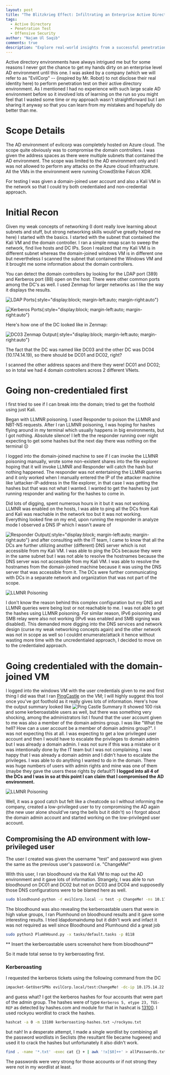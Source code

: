 ```yaml
---
layout: post
title: "The Blitzkrieg Effect: Infiltrating an Enterprise Active Directory Environment"
tags:
  - Active Directory
  - Penetration Test
  - Offensive Security
author: "Najam Ul Saqib"
comments: true
description: "Explore real-world insights from a successful penetration test on an enterprise Active Directory environment. Learn how the domain controllers were compromised within just a few hours using multiple attack vectors. From initial recon to privilege escalation and lateral movement, this case study offers a comprehensive guide to Active Directory security weaknesses and how to fortify them."
---
```

Active directory environments have always intrigued me but for some reasons I never got the chance to get my hands dirty on an enterprise level AD environment until this one. I was asked by a company (which we will refer to as "EvilCorp" -- {inspired by Mr. Robot} to not disclose their real identity here) to perform penetration test on their active directory environment. As I mentioned I had no experience with such large scale AD environment before so it involved lots of learning on the run so you might feel that I wasted some time or my approach wasn't straightforward but I am sharing it anyway so that you can learn from my mistakes and hopefully do better than me.

# Scope Details

The AD environment of evilcorp was completely hosted on Azure cloud. The scope quite obviously was to compromise the domain controllers. I was given the address spaces as there were multiple subnets that contained the AD environment. The scope was limited to the AD environment only and I was not allowed to perform any attacks on the Azure cloud infrastructure. All the VMs in the environment were running CrowdStrike Falcon XDR.

For testing I was given a domain-joined user account and also a Kali VM in the network so that I could try both credentialed and non-credential approach.

# Initial Recon

Given my weak concepts of networking (I dont really love learning about subnets and stuff, but strong networking skills would've greatly helped me here) I started with the basics. I started with the subnet that contained the Kali VM and the domain controller. I ran a simple nmap scan to sweep the network, find live hosts and DC IPs. Soon I realized that my Kali VM is in different subnet whereas the domain-joined windows VM is in different one but nevertheless I scanned the subnet that contained the Windows VM and it brought me some information about the domain controllers.

You can detect the domain controllers by looking for the LDAP port (389) and Kerberos port (88) open on the host. There were other common ports among the DC's as well. I used Zenmap for larger networks as I like the way it displays the results.

![LDAP Ports](/assets/images/posts/ad-pentest/ldap.png){:style="display:block; margin-left:auto; margin-right:auto"}

![Kerberos Ports](/assets/images/posts/ad-pentest/kerberos.png){:style="display:block; margin-left:auto; margin-right:auto"}

Here's how one of the DC looked like in Zenmap:

![DC03 Zenmap Output](/assets/images/posts/ad-pentest/port-scan-zenmap.png){:style="display:block; margin-left:auto; margin-right:auto"}

The fact that the DC was named like DC03 and the other DC was DC04 (10.174.14.19), so there should be DC01 and DC02, right?

I scanned the other address spaces and there they were! DC01 and DC02; so in total we had 4 domain controllers across 2 different VNets.

# Going non-credentialed first

I first tried to see if I can break into the domain; tried to get the foothold using just Kali.

Began with LLMNR poisoning. I used Responder to poison the LLMNR and NBT-NS requests. After I ran LLMNR poisoning, I was hoping for hashes flying around in my terminal which usually happens in big environments, but I got nothing. Absolute silence! I left the the responder running over night expecting to get some hashes but the next day there was nothing on the terminal ☹️

I logged into the domain-joined machine to see if I can invoke the LLMNR poisoning manually, wrote some non-existent shares into the file explorer hoping that it will invoke LLMNR and Responder will catch the hash but nothing happened. The responder was not entertaining the LLMNR queries and it only worked when I manually entered the IP of the attacker machine like \\attacker-IP-address in the file explorer, in that case I was getting the hashes but that was not what I wanted. I wanted to get the hashes by just running responder and waiting for the hashes to come in.

Did lots of digging, spent numerous hours in it but it was not working. LLMNR was enabled on the hosts, I was able to ping all the DCs from Kali and Kali was reachable in the network too but it was not working. Everything looked fine on my end, upon running the responder in analyze mode I observed a DNS IP which I wasn't aware of

![Responder Output](/assets/images/posts/ad-pentest/responder-analyze.png){:style="display:block; margin-left:auto; margin-right:auto"}
and after consulting with the IT team, I came to know that all the DCs are further utilizing another (different) DNS server which is not accessible from my Kali VM. I was able to ping the DCs because they were in the same subnet but I was not able to resolve the hostnames because the DNS server was not accessible from my Kali VM. I was able to resolve the hostnames from the domain-joined machine because it was using the DNS server that was accessible from it. The DCs were further communicating with DCs in a separate network and organization that was not part of the scope.

<img src="https://media.giphy.com/media/AjYsTtVxEEBPO/giphy.gif" alt="LLMNR Poisoning" style="display:block; margin-left:auto; margin-right:auto">

I don't know the reason behind this complex configuration but my DNS and LLMNR queries were being lost or not reachable to me. I was not able to get the hashes using LLMNR poisoning. For similar reason, IPv6 poisoning and SMB relay were also not working (IPv6 was enabled and SMB signing was disabled). This demanded more digging into the DNS services and network design (curse my weak networking concepts again) and the other network was not in scope as well so I couldnt enumerate/attack it hence without wasting more time with the uncredentialed approach, I decided to move on to the credentialed approach.

# Going credentialed with the domain-joined VM

I logged into the windows VM with the user credentials given to me and first thing I did was that I ran [PingCastle](https://pingcastle.com) on the VM; I will highly suggest this tool once you've got foothold as it really gives lots of information. Here's how the output summary looked like
![Ping Castle Summary](/assets/images/posts/ad-pentest/pingcastle.png)
It showed 100 risk and some kerberoastable users as well, but there was something very shocking, among the administrators list I found that the user account given to me was also a member of the domain admins group. I was like "What the hell? How can a user account be a member of domain admins group?". I was not expecting this at all. I was expecting to get a low privileged user account and then I would have to escalate the privileges to domain admin but I was already a domain admin. I was not sure if this was a mistake or it was intentionally done by the IT team but I was not complaining. I was happy that I was already a domain admin and I didn't have to escalate the privileges. I was able to do anything I wanted to do in the domain. There was huge numbers of users with admin rights and mine was one of them (maybe they gave the users these rights by default?) **I logged into all 4 of the DCs and I was in so at this point I can claim that I compromised the AD environment.**

<img src="https://media.giphy.com/media/jsZIN7jaaFLvbjPy7l/giphy.gif" alt="LLMNR Poisoning" style="display:block; margin-left:auto; margin-right:auto">

Well, it was a good catch but felt like a cheatcode so I without informing the company, created a low-privileged user to try compromising the AD again (the new user alone should've rang the bells but it didn't) so I forgot about the domain admin account and started working on the low-privileged user account.

## Compromising the AD environment with low-privileged user

The user I created was given the username "test" and password was given the same as the previous user's password i.e. "ChangeMe!"

With this user, I ran bloodhound via the Kali VM to map out the AD environment and it gave lots of information. Strangely, I was able to run bloodhound on DC01 and DC02 but not on DC03 and DC04 and supposedly those DNS configurations were to be blamed here as well.

```bash
sudo bloodhound-python -d evilCorp.local -u test -p ChangeMe! -ns 10.175.14.22 -c all
```

The bloodhound was also revealing the kerberoastable users that were in high value groups, I ran Plumhound on bloodhound results and it gave some interesting results. I tried ldapdomaindump but it didn't work and infact it was not required as well since Bloodhound and Plumhound did a great job

```bash
sudo python3 PlumhHound.py -x tasks/default.tasks -p 8118
```

** Insert the kerberoastable users screenshot here from bloodhound**

So it made total sense to try kerberoasting first.

### Kerberoasting

I requested the kerberos tickets using the following command from the DC

```bash
impacket-GetUserSPNs evilCorp.local/test:ChangeMe! -dc-ip 10.175.14.22 -request
```
and guess what? I got the kerberos hashes for four accounts that were part of the admin group. The hashes were of type `Kerberos 5, etype 23, TGS-REP` as detected by hashes.com and module for that in hashcat is [13100](https://hashcat.net/wiki/doku.php?id=example_hashes). I used rockyou wordlist to crack the hashes.
```bash
hashcat -a 0 -m 13100 kerberoasting-hashes.txt ~/rockyou.txt
```
but nah! In a desperate attempt, I made a single wordlist by combining all the password wordlists in Seclists (the resultant file became hugeeee) and used it to crack the hashes but unfortunately it also didn't work.
```bash
find . -name '*.txt' -exec cat {} + | awk '!x[$0]++' > allPasswords.txt #The command that I ran in Seclists directory (Thanks ChatGPT)
```
 The passwords were very strong for those accounts or if not strong they were not in my wordlist at least.